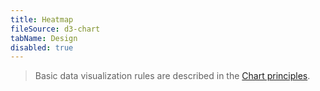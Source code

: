 ```yaml
---
title: Heatmap
fileSource: d3-chart
tabName: Design
disabled: true
---
```


> Basic data visualization rules are described in the [Chart principles](/data-display/chart/).
